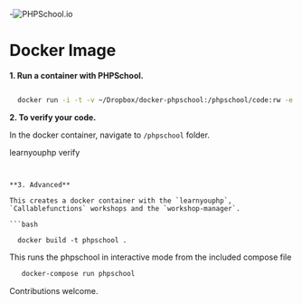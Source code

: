 
-![PHPSchool.io](https://avatars1.githubusercontent.com/u/14904751?v=3&s=200)

# Docker Image
    
**1. Run a container with PHPSchool.**
  

```bash

  docker run -i -t -v ~/Dropbox/docker-phpschool:/phpschool/code:rw -e "PATH=/root/.php-school/bin:$PATH" rafaelcgstz/phpschool bash

```

**2. To verify your code.** 
	
In the docker container, navigate to `/phpschool` folder.


  learnyouphp verify <name-of-solution-file>

```
    

**3. Advanced**

This creates a docker container with the `learnyouphp`, `Callablefunctions` workshops and the `workshop-manager`.

```bash

  docker build -t phpschool .  

```
This runs the phpschool in interactive mode from the included compose file 

```bash
   docker-compose run phpschool
```


Contributions welcome.
